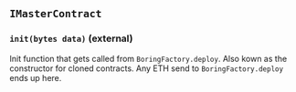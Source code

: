 ## `IMasterContract`






### `init(bytes data)` (external)

Init function that gets called from `BoringFactory.deploy`.
Also kown as the constructor for cloned contracts.
Any ETH send to `BoringFactory.deploy` ends up here.







